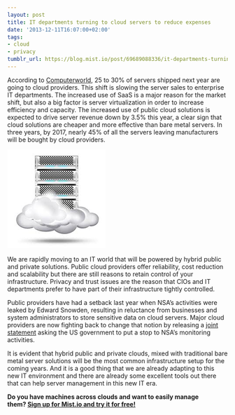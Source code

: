 ```yaml
---
layout: post
title: IT departments turning to cloud servers to reduce expenses
date: '2013-12-11T16:07:00+02:00'
tags:
- cloud
- privacy
tumblr_url: https://blog.mist.io/post/69689088336/it-departments-turning-to-cloud-servers-to-reduce
---
```

According to [Computerworld](http://www.computerworld.com/s/article/9244574/IT_managers_are_increasingly_replacing_servers_with_SaaS_), 25 to 30% of servers shipped next year are going to cloud providers. This shift is slowing the server sales to enterprise IT departments. The increased use of SaaS is a major reason for the market shift, but also a big factor is server virtualization in order to increase efficiency and capacity. The increased use of public cloud solutions is expected to drive server revenue down by 3.5% this year, a clear sign that cloud solutions are cheaper and more effective than bare metal servers. In three years, by 2017, nearly 45% of all the servers leaving manufacturers will be bought by cloud providers.

![image](/assets/tumblr-images/tumblr_inline_mxnazkw1im1rgqrs8.jpg)

We are rapidly moving to an IT world that will be powered by hybrid public and private solutions. Public cloud providers offer reliability, cost reduction and scalability but there are still reasons to retain control of your infrastructure. Privacy and trust issues are the reason that CIOs and IT departments prefer to have part of their infrastructure tightly controlled.

Public providers have had a setback last year when NSA’s activities were leaked by Edward Snowden, resulting in reluctance from businesses and system administrators to store sensitive data on cloud servers. Major cloud providers are now fighting back to change that notion by releasing a [joint statement](http://www.theguardian.com/world/2013/dec/09/nsa-surveillance-tech-companies-demand-sweeping-changes-to-us-laws)&nbsp;asking the US government to put a stop to NSA’s monitoring activities.

It is evident that hybrid public and private clouds, mixed with traditional bare metal server solutions will be the most common infrastructure setup for the coming years. And it is a good thing that we are already adapting to this new IT environment and there are already some excellent tools out there that can help server management in this new IT era.

**Do you have machines across clouds and want to easily manage them?&nbsp;[Sign up for Mist.io and try it for free!](https://mist.io)**

